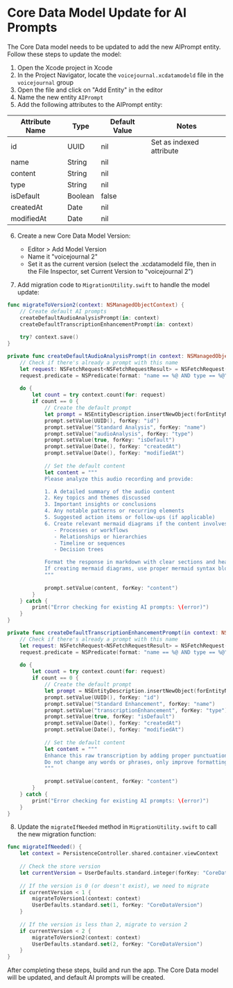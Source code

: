 # Core Data Model Update for AI Prompts

The Core Data model needs to be updated to add the new AIPrompt entity. Follow these steps to update the model:

1. Open the Xcode project in Xcode
2. In the Project Navigator, locate the `voicejournal.xcdatamodeld` file in the `voicejournal` group
3. Open the file and click on "Add Entity" in the editor
4. Name the new entity `AIPrompt`
5. Add the following attributes to the AIPrompt entity:

| Attribute Name | Type     | Default Value | Notes                         |
|---------------|----------|---------------|-------------------------------|
| id            | UUID     | nil           | Set as indexed attribute      |
| name          | String   | nil           |                               |
| content       | String   | nil           |                               |
| type          | String   | nil           |                               |
| isDefault     | Boolean  | false         |                               |
| createdAt     | Date     | nil           |                               |
| modifiedAt    | Date     | nil           |                               |

6. Create a new Core Data Model Version:
   - Editor > Add Model Version
   - Name it "voicejournal 2"
   - Set it as the current version (select the .xcdatamodeld file, then in the File Inspector, set Current Version to "voicejournal 2")

7. Add migration code to `MigrationUtility.swift` to handle the model update:

```swift
func migrateToVersion2(context: NSManagedObjectContext) {
    // Create default AI prompts
    createDefaultAudioAnalysisPrompt(in: context)
    createDefaultTranscriptionEnhancementPrompt(in: context)
    
    try? context.save()
}

private func createDefaultAudioAnalysisPrompt(in context: NSManagedObjectContext) {
    // Check if there's already a prompt with this name
    let request: NSFetchRequest<NSFetchRequestResult> = NSFetchRequest(entityName: "AIPrompt")
    request.predicate = NSPredicate(format: "name == %@ AND type == %@", "Standard Analysis", "audioAnalysis")
    
    do {
        let count = try context.count(for: request)
        if count == 0 {
            // Create the default prompt
            let prompt = NSEntityDescription.insertNewObject(forEntityName: "AIPrompt", into: context) as! NSManagedObject
            prompt.setValue(UUID(), forKey: "id")
            prompt.setValue("Standard Analysis", forKey: "name")
            prompt.setValue("audioAnalysis", forKey: "type")
            prompt.setValue(true, forKey: "isDefault")
            prompt.setValue(Date(), forKey: "createdAt")
            prompt.setValue(Date(), forKey: "modifiedAt")
            
            // Set the default content
            let content = """
            Please analyze this audio recording and provide:

            1. A detailed summary of the audio content
            2. Key topics and themes discussed
            3. Important insights or conclusions
            4. Any notable patterns or recurring elements
            5. Suggested action items or follow-ups (if applicable)
            6. Create relevant mermaid diagrams if the content involves:
               - Processes or workflows
               - Relationships or hierarchies
               - Timeline or sequences
               - Decision trees

            Format the response in markdown with clear sections and headers.
            If creating mermaid diagrams, use proper mermaid syntax blocks.
            """
            
            prompt.setValue(content, forKey: "content")
        }
    } catch {
        print("Error checking for existing AI prompts: \(error)")
    }
}

private func createDefaultTranscriptionEnhancementPrompt(in context: NSManagedObjectContext) {
    // Check if there's already a prompt with this name
    let request: NSFetchRequest<NSFetchRequestResult> = NSFetchRequest(entityName: "AIPrompt")
    request.predicate = NSPredicate(format: "name == %@ AND type == %@", "Standard Enhancement", "transcriptionEnhancement")
    
    do {
        let count = try context.count(for: request)
        if count == 0 {
            // Create the default prompt
            let prompt = NSEntityDescription.insertNewObject(forEntityName: "AIPrompt", into: context) as! NSManagedObject
            prompt.setValue(UUID(), forKey: "id")
            prompt.setValue("Standard Enhancement", forKey: "name")
            prompt.setValue("transcriptionEnhancement", forKey: "type")
            prompt.setValue(true, forKey: "isDefault")
            prompt.setValue(Date(), forKey: "createdAt")
            prompt.setValue(Date(), forKey: "modifiedAt")
            
            // Set the default content
            let content = """
            Enhance this raw transcription by adding proper punctuation, capitalization, and paragraph breaks.
            Do not change any words or phrases, only improve formatting and readability.
            """
            
            prompt.setValue(content, forKey: "content")
        }
    } catch {
        print("Error checking for existing AI prompts: \(error)")
    }
}
```

8. Update the `migrateIfNeeded` method in `MigrationUtility.swift` to call the new migration function:

```swift
func migrateIfNeeded() {
    let context = PersistenceController.shared.container.viewContext
    
    // Check the store version
    let currentVersion = UserDefaults.standard.integer(forKey: "CoreDataVersion")
    
    // If the version is 0 (or doesn't exist), we need to migrate
    if currentVersion < 1 {
        migrateToVersion1(context: context)
        UserDefaults.standard.set(1, forKey: "CoreDataVersion")
    }
    
    // If the version is less than 2, migrate to version 2
    if currentVersion < 2 {
        migrateToVersion2(context: context)
        UserDefaults.standard.set(2, forKey: "CoreDataVersion")
    }
}
```

After completing these steps, build and run the app. The Core Data model will be updated, and default AI prompts will be created.